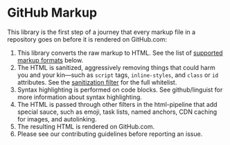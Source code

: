 # GitHub Markup #
This library is the first step of a journey that every markup file in a repository goes on before it is rendered on GitHub.com:

1. This library converts the raw markup to HTML. See the list of [supported markup formats](#markups) below.
2. The HTML is sanitized, aggressively removing things that could harm you and your kin—such as `script` tags, `inline-styles`, and `class` or `id` attributes. See the [sanitization filter]() for the full whitelist.
3. Syntax highlighting is performed on code blocks. See github/linguist for more information about syntax highlighting.
4. The HTML is passed through other filters in the html-pipeline that add special sauce, such as emoji, task lists, named anchors, CDN caching for images, and autolinking.
5. The resulting HTML is rendered on GitHub.com.
6. Please see our contributing guidelines before reporting an issue.